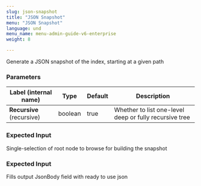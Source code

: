 ```yaml
---
slug: json-snapshot
title: "JSON Snapshot"
menu: "JSON Snapshot"
language: und
menu_name: menu-admin-guide-v6-enterprise
weight: 8

---
```


 Generate a JSON snapshot of the index, starting at a given path

### Parameters
|Label (internal name)|Type|Default|Description|
|---|---|---|---|
|**Recursive** (recursive)|boolean|true|Whether to list one-level deep or fully recursive tree|



### Expected Input
Single-selection of root node to browse for building the snapshot


### Expected Input
Fills output JsonBody field with ready to use json


